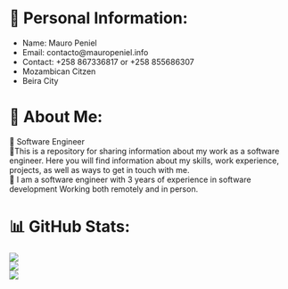 # 💫 Personal Information:
<ul>
  <li>Name: Mauro Peniel</li>
  <li>Email: contacto@mauropeniel.info</li>
  <li>Contact: +258 867336817 or +258 855686307</li>
  <li>Mozambican Citzen</li>
  <li>Beira City</li>
</ul>
 

# 💫 About Me:
🔭 Software Engineer<br>👯This is a repository for sharing information about my work as a software engineer. Here you will find information about my skills, work experience, projects, as well as ways to get in touch with me.<br>🤝 I am a software engineer with 3 years of experience in software development Working both remotely and in person. 

# 📊 GitHub Stats:
![](https://github-readme-stats.vercel.app/api?username=restenPiz&theme=dark&hide_border=false&include_all_commits=true&count_private=true)<br/>
![](https://github-readme-streak-stats.herokuapp.com/?user=restenPiz&theme=dark&hide_border=false)<br/>
![](https://github-readme-stats.vercel.app/api/top-langs/?username=restenPiz&theme=dark&hide_border=false&include_all_commits=true&count_private=true&layout=compact)

